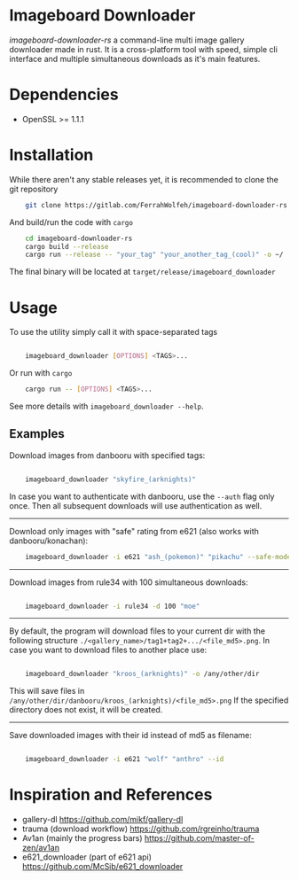 # Imageboard Downloader

*imageboard-downloader-rs* a command-line multi image gallery downloader made in rust.
It is a cross-platform tool with speed, simple cli interface and multiple simultaneous downloads as it's main features.

Dependencies
============

- OpenSSL >= 1.1.1


Installation
============

While there aren't any stable releases yet, it is recommended to clone the git repository

```bash
    git clone https://gitlab.com/FerrahWolfeh/imageboard-downloader-rs.git
```

And build/run the code with `cargo`

```bash
    cd imageboard-downloader-rs
    cargo build --release
    cargo run --release -- "your_tag" "your_another_tag_(cool)" -o ~/
```

The final binary will be located at `target/release/imageboard_downloader`

Usage
=====

To use the utility simply call it with space-separated tags

```bash

    imageboard_downloader [OPTIONS] <TAGS>...

```
Or run with `cargo`

```bash
    cargo run -- [OPTIONS] <TAGS>...
```

See more details with `imageboard_downloader --help`.


Examples
--------

Download images from danbooru with specified tags:

```bash

    imageboard_downloader "skyfire_(arknights)"

```
In case you want to authenticate with danbooru, use the `--auth` flag only once. Then all subsequent downloads will use authentication as well.

***

Download only images with "safe" rating from e621 (also works with danbooru/konachan):

```bash
    imageboard_downloader -i e621 "ash_(pokemon)" "pikachu" --safe-mode
```
***

Download images from rule34 with 100 simultaneous downloads:
```bash

    imageboard_downloader -i rule34 -d 100 "moe"

```
***

By default, the program will download files to your current dir with the following structure `./<gallery_name>/tag1+tag2+.../<file_md5>.png`. In case you want to download files to another place use:
```bash

    imageboard_downloader "kroos_(arknights)" -o /any/other/dir

```
This will save files in `/any/other/dir/danbooru/kroos_(arknights)/<file_md5>.png`
If the specified directory does not exist, it will be created.

***

Save downloaded images with their id instead of md5 as filename:
```bash

    imageboard_downloader -i e621 "wolf" "anthro" --id

```



Inspiration and References
==========================

* gallery-dl                         https://github.com/mikf/gallery-dl
* trauma (download workflow)         https://github.com/rgreinho/trauma
* Av1an (mainly the progress bars)   https://github.com/master-of-zen/av1an
* e621_downloader (part of e621 api) https://github.com/McSib/e621_downloader


